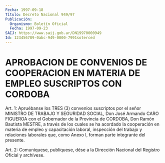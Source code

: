 ```yaml
---
Fecha: 1997-09-18
Título: Decreto Nacional 949/97
Publicación:
  Organismo: Boletín Oficial
  Fecha: 1997-09-23
SAIJ: https://www.saij.gob.ar/DN19970000949
Id: 123456789-0abc-949-0000-7991soterced
---
```

# APROBACION DE CONVENIOS DE COOPERACION EN MATERIA DE EMPLEO SUSCRIPTOS CON CORDOBA

<a id="1"></a>
Art. 1: Apruébanse  los  TRES  (3) convenios suscriptos por el señor MINISTRO DE TRABAJO Y SEGURIDAD SOCIAL, Don José Armando CARO FIGUEROA con el Gobernador de la Provincia  de  CORDOBA,  Don Ramón Bautista  MESTRE,  a  través  de  los  cuales  se  ha  acordado  la cooperación en materia de empleo y capacitación laboral, inspección del  trabajo y relaciones laborales que, como Anexo I, forman parte integrante del presente.

<a id="2"></a>
Art.  2: Comuníquese, publíquese, dése a la Dirección Nacional del Registro Oficial y archívese.